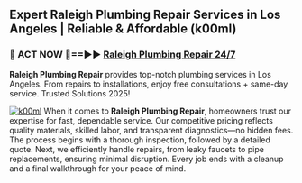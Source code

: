 ## Expert Raleigh Plumbing Repair Services in Los Angeles | Reliable & Affordable (k00ml)  

<h3>🚿 ACT NOW 🌟==►► <a href="https://tinyurl.com/2ne6vx2x" rel="nofollow">Raleigh Plumbing Repair 24/7</a></h3>

**Raleigh Plumbing Repair** provides top-notch plumbing services in Los Angeles. From repairs to installations, enjoy free consultations + same-day service. Trusted Solutions 2025!

[![k00ml](https://i.imgur.com/4PFF4AK.jpeg)](https://tinyurl.com/2ne6vx2x)
When it comes to **Raleigh Plumbing Repair**, homeowners trust our expertise for fast, dependable service. Our competitive pricing reflects quality materials, skilled labor, and transparent diagnostics—no hidden fees. The process begins with a thorough inspection, followed by a detailed quote. Next, we efficiently handle repairs, from leaky faucets to pipe replacements, ensuring minimal disruption. Every job ends with a cleanup and a final walkthrough for your peace of mind.